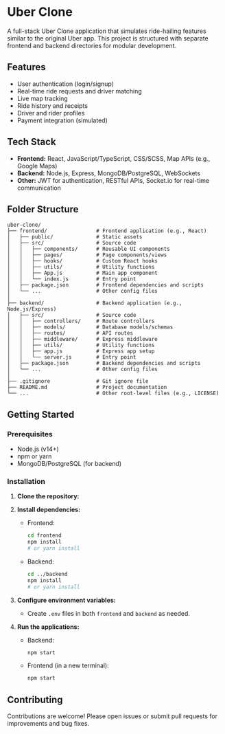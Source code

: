 # Uber Clone

A full-stack Uber Clone application that simulates ride-hailing features similar to the original Uber app. This project is structured with separate frontend and backend directories for modular development.

## Features
- User authentication (login/signup)
- Real-time ride requests and driver matching
- Live map tracking
- Ride history and receipts
- Driver and rider profiles
- Payment integration (simulated)

## Tech Stack
- **Frontend:** React, JavaScript/TypeScript, CSS/SCSS, Map APIs (e.g., Google Maps)
- **Backend:** Node.js, Express, MongoDB/PostgreSQL, WebSockets
- **Other:** JWT for authentication, RESTful APIs, Socket.io for real-time communication

## Folder Structure
```
uber-clone/
├── frontend/                # Frontend application (e.g., React)
│   ├── public/              # Static assets
│   ├── src/                 # Source code
│   │   ├── components/      # Reusable UI components
│   │   ├── pages/           # Page components/views
│   │   ├── hooks/           # Custom React hooks
│   │   ├── utils/           # Utility functions
│   │   ├── App.js           # Main app component
│   │   └── index.js         # Entry point
│   ├── package.json         # Frontend dependencies and scripts
│   └── ...                  # Other config files
│
├── backend/                 # Backend application (e.g., Node.js/Express)
│   ├── src/                 # Source code
│   │   ├── controllers/     # Route controllers
│   │   ├── models/          # Database models/schemas
│   │   ├── routes/          # API routes
│   │   ├── middleware/      # Express middleware
│   │   ├── utils/           # Utility functions
│   │   ├── app.js           # Express app setup
│   │   └── server.js        # Entry point
│   ├── package.json         # Backend dependencies and scripts
│   └── ...                  # Other config files
│
├── .gitignore               # Git ignore file
├── README.md                # Project documentation
└── ...                      # Other root-level files (e.g., LICENSE)
```

## Getting Started

### Prerequisites
- Node.js (v14+)
- npm or yarn
- MongoDB/PostgreSQL (for backend)

### Installation
1. **Clone the repository:**
  
2. **Install dependencies:**
   - Frontend:
     ```bash
     cd frontend
     npm install
     # or yarn install
     ```
   - Backend:
     ```bash
     cd ../backend
     npm install
     # or yarn install
     ```
3. **Configure environment variables:**
   - Create `.env` files in both `frontend` and `backend` as needed.

4. **Run the applications:**
   - Backend:
     ```bash
     npm start
     ```
   - Frontend (in a new terminal):
     ```bash
     npm start
     ```

## Contributing
Contributions are welcome! Please open issues or submit pull requests for improvements and bug fixes.


